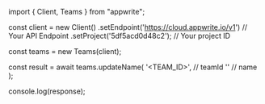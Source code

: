 import { Client, Teams } from "appwrite";

const client = new Client()
    .setEndpoint('https://cloud.appwrite.io/v1') // Your API Endpoint
    .setProject('5df5acd0d48c2'); // Your project ID

const teams = new Teams(client);

const result = await teams.updateName(
    '<TEAM_ID>', // teamId
    '<NAME>' // name
);

console.log(response);

